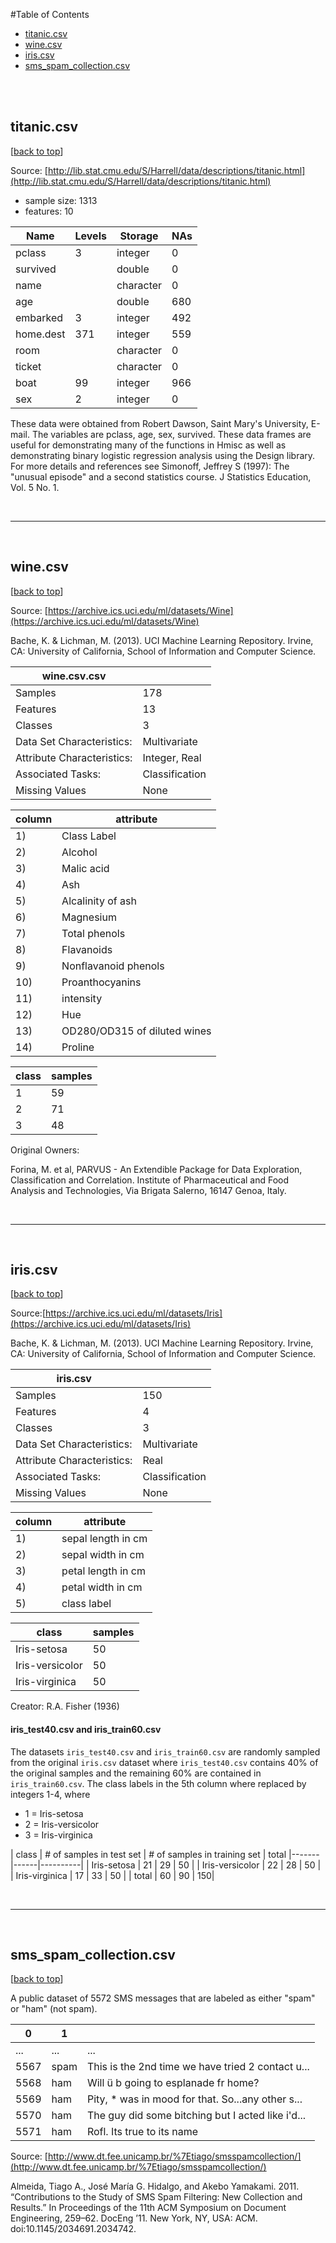 #Table of Contents

- [titanic.csv](#titaniccsv)
- [wine.csv](#winecsv)
- [iris.csv](#iriscsv)
- [sms_spam_collection.csv](#sms_spam_collection.csv)




<br>
<br>

## titanic.csv
[[back to top](#table-of-contents)]

Source: [http://lib.stat.cmu.edu/S/Harrell/data/descriptions/titanic.html](http://lib.stat.cmu.edu/S/Harrell/data/descriptions/titanic.html)

- sample size: 1313   
- features: 10   

| Name      | Levels | Storage   | NAs |
|-----------|--------|-----------|-----|
| pclass    | 3      | integer   | 0   |
| survived  |        | double    | 0   |
| name      |        | character | 0   |
| age       |        | double    | 680 |
| embarked  | 3      | integer   | 492 |
| home.dest | 371    | integer   | 559 |
| room      |        | character | 0   |
| ticket    |        | character | 0   |
| boat      | 99     | integer   | 966 |
| sex       | 2      | integer   | 0   |


These data were obtained from Robert Dawson, Saint Mary's University, E-mail. The variables are pclass, age, sex, survived. These data frames are useful for demonstrating many of the functions in Hmisc as well as demonstrating binary logistic regression analysis using the Design library. For more details and references see Simonoff, Jeffrey S (1997): The "unusual episode" and a second statistics course. J Statistics Education, Vol. 5 No. 1.

<br>
<hr>
<br>


## wine.csv
[[back to top](#table-of-contents)]

Source: [https://archive.ics.uci.edu/ml/datasets/Wine](https://archive.ics.uci.edu/ml/datasets/Wine)

Bache, K. & Lichman, M. (2013). UCI Machine Learning Repository. Irvine, CA: University of California, School of Information and Computer Science.



|wine.csv.csv					  |		  			|
|----------------------------|----------------|
| Samples                    | 178            |
| Features                   | 13             |
| Classes                    | 3              |
| Data Set Characteristics:  | Multivariate   |
| Attribute Characteristics: | Integer, Real  |
| Associated Tasks:          | Classification |
| Missing Values             | None           |

|	column| attribute	|
|-----|------------------------------|
| 1)  | Class Label                  |
| 2)  | Alcohol                      |
| 3)  | Malic acid                   |
| 4)  | Ash                          |
| 5)  | Alcalinity of ash            |
| 6)  | Magnesium                    |
| 7)  | Total phenols                |
| 8)  | Flavanoids                   |
| 9)  | Nonflavanoid phenols         |
| 10) | Proanthocyanins              |
| 11) | intensity                    |
| 12) | Hue                          |
| 13) | OD280/OD315 of diluted wines |
| 14) | Proline                      |


| class | samples   |
|-------|----|
| 1     | 59 |
| 2     | 71 |
| 3     | 48 |

Original Owners: 

Forina, M. et al, PARVUS - 
An Extendible Package for Data Exploration, Classification and Correlation. 
Institute of Pharmaceutical and Food Analysis and Technologies, Via Brigata Salerno, 
16147 Genoa, Italy. 

<br>
<hr>
<br>

## iris.csv
[[back to top](#table-of-contents)]


Source:[https://archive.ics.uci.edu/ml/datasets/Iris](https://archive.ics.uci.edu/ml/datasets/Iris) 

Bache, K. & Lichman, M. (2013). UCI Machine Learning Repository. Irvine, CA: University of California, School of Information and Computer Science.

|iris.csv					  |		  			|
|----------------------------|----------------|
| Samples                    | 150            |
| Features                   | 4              |
| Classes                    | 3              |
| Data Set Characteristics:  | Multivariate   |
| Attribute Characteristics: | Real           |
| Associated Tasks:          | Classification |
| Missing Values             | None           |


|	column| attribute	|
|-----|------------------------------|
| 1)  | sepal length in cm                  |
| 2)  | sepal width in cm                      |
| 3)  | petal length in cm                   |
| 4)  | petal width in cm                        |
| 5)  | class label|


| class | samples   |
|-------|----|
| Iris-setosa     | 50 |
| Iris-versicolor     | 50 |
| Iris-virginica     | 50 |


Creator: R.A. Fisher (1936)

#### iris_test40.csv and iris_train60.csv



The datasets `iris_test40.csv` and `iris_train60.csv` are randomly sampled from the original `iris.csv` dataset where `iris_test40.csv` contains 40% of the original samples and the remaining 60% are contained in `iris_train60.csv`. The class labels in the 5th column where replaced by integers 1-4, where 

- 1 = Iris-setosa
- 2 = Iris-versicolor
- 3 = Iris-virginica


| class | # of samples in test set | # of samples in training set | total
|-------|------|----------|
| Iris-setosa     | 21 | 29 | 50 |
| Iris-versicolor | 22 | 28 | 50 |
| Iris-virginica  | 17 | 33 | 50 |
| total           | 60 | 90 | 150|


<br>
<hr>
<br>

## sms_spam_collection.csv
[[back to top](#table-of-contents)]

A public dataset of 5572 SMS messages that are labeled as either "spam" or "ham" (not spam).

| 0    | 1    |                                                   |
|------|------|---------------------------------------------------|
| ...  | ...  | ... |
| 5567 | spam | This is the 2nd time we have tried 2 contact u... |
| 5568 | ham  | Will ü b going to esplanade fr home?              |
| 5569 | ham  | Pity, * was in mood for that. So...any other s... |
| 5570 | ham  | The guy did some bitching but I acted like i'd... |
| 5571 | ham  | Rofl. Its true to its name                        |


Source: [http://www.dt.fee.unicamp.br/%7Etiago/smsspamcollection/](http://www.dt.fee.unicamp.br/%7Etiago/smsspamcollection/)

Almeida, Tiago A., José María G. Hidalgo, and Akebo Yamakami. 2011. “Contributions to the Study of SMS Spam Filtering: New Collection and Results.” In Proceedings of the 11th ACM Symposium on Document Engineering, 259–62. DocEng ’11. New York, NY, USA: ACM. doi:10.1145/2034691.2034742.
